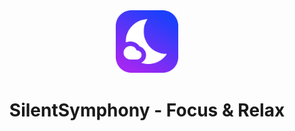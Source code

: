 <div align="center">
  <img src="https://github.com/dev3win/dev3win.github.io/blob/main/silentsymphony/icons/icon-512.png" width="100px" alt="Logo" style="margin-bottom: 20px;">
  <h1 style="margin-top: 20px;">SilentSymphony - Focus & Relax</h1>
</div>
